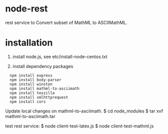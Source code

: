 # node-rest
rest service to Convert subset of MathML to ASCIIMathML.

# installation
1. install node.js, see etc/install-node-centos.txt

2. install dependency packages

```
  npm install express  
  npm install body-parser  
  npm install winston  
  npm install mathml-to-asciimath
  npm install texzilla
  npm install xmlhttprequest
  npm install cors

```
Update local changes on mathml-to-asciimath.
$ cd node_modules
$ tar xvf mathml-to-asciimath.tar

test rest service:
$ node client-test-latex.js 
$ node client-test-mathml.js
